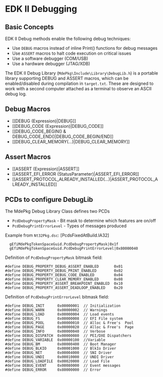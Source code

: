 # EDK II Debugging

## Basic Concepts

EDK II Debug methods enable the following debug techniques:
* Use `DEBUG` macros instead of inline Print() functions for debug messages
* Use `ASSERT` macros to halt code execution on critical issues
* Use a software debugger (COM/USB)
* Use a hardware debugger (JTAG/XDB)

The EDK II Debug Library (`MdePkg\Include\Library\DebugLib.h`) is a portable library supporting DEBUG and ASSERT macros, which can be enabled/disabled during compilation in `target.txt`. These are designed to work with a second computer attached as a terminal to observe an ASCII debug log.

## Debug Macros

* [[DEBUG (Expression)|DEBUG]]
* [[DEBUG_CODE (Expression)|DEBUG_CODE]]
* [[DEBUG_CODE_BEGIN() & DEBUG_CODE_END()|DEBUG_CODE_BEGIN/END]]
* [[DEBUG_CLEAR_MEMORY(...)|DEBUG_CLEAR_MEMORY]]

## Assert Macros

* [[ASSERT (Expression)|ASSERT]]
* [[ASSERT_EFI_ERROR (StatusParameter)|ASSERT_EFI_ERROR]]
* [[ASSERT_PROTOCOL_ALREADY_INSTALLED(...)|ASSERT_PROTOCOL_ALREADY_INSTALLED]]

## PCDs to configure DebugLib

The MdePkg Debug Library Class defines two PCDs
* `PcdDebugPropertyMask` - Bit mask to determine which features are on/off
* `PcdDebugPrintErrorLevel` - Types of messages produced

Example from `Nt32Pkg.dsc`:
    [PcdsFixedAtBuild.IA32]
    
      gEfiMdePkgTokenSpaceGuid.PcdDebugPropertyMask|0x1f
      gEfiMdePkgTokenSpaceGuid.PcdDebugPrintErrorLevel|0x80000040

Definition of `PcdDebugPropertyMask` bitmask field:

    #define DEBUG_PROPERTY_DEBUG_ASSERT_ENABLED       0x01
    #define DEBUG_PROPERTY_DEBUG_PRINT_ENABLED        0x02
    #define DEBUG_PROPERTY_DEBUG_CODE_ENABLED         0x04
    #define DEBUG_PROPERTY_CLEAR_MEMORY_ENABLED       0x08
    #define DEBUG_PROPERTY_ASSERT_BREAKPOINT_ENABLED  0x10
    #define DEBUG_PROPERTY_ASSERT_DEADLOOP_ENABLED    0x20

Definition of `PcdDebugPrintErrorLevel` bitmask field:

    #define DEBUG_INIT      0x00000001  // Initialization
    #define DEBUG_WARN      0x00000002  // Warnings
    #define DEBUG_LOAD      0x00000004  // Load events
    #define DEBUG_FS        0x00000008  // EFI File system
    #define DEBUG_POOL      0x00000010  // Alloc & Free's  Pool
    #define DEBUG_PAGE      0x00000020  // Alloc & Free's  Page
    #define DEBUG_INFO      0x00000040  // Verbose
    #define DEBUG_DISPATCH  0x00000080  // PEI/DXE Dispatchers
    #define DEBUG_VARIABLE  0x00000100  //Variable
    #define DEBUG_BM        0x00000400  // Boot Manager
    #define DEBUG_BLKIO     0x00001000  // BlkIo Driver
    #define DEBUG_NET       0x00004000  // SNI Driver
    #define DEBUG_UNDI      0x00010000  // UNDI Driver
    #define DEBUG_LOADFILE  0x00020000  // Load File 
    #define DEBUG_EVENT     0x00080000  // Event messages
    #define DEBUG_ERROR     0x80000000  // Error

